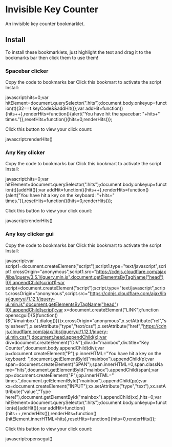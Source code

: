 # Invisible Key Counter
An invisible key counter bookmarklet.

## Install

To install these bookmarklets, just highlight the text and drag it to the bookmarks bar then click them to use them!

### Spacebar clicker

Copy the code to bookmarks bar
Click this bookmart to activate the script
Install:

javascript:hits=0;var hitElement=document.querySelector(".hits");document.body.onkeyup=function(t){32==t.keyCode&&addHit()};var addHit=function(){hits++},renderHits=function(){alert("You have hit the spacebar: "+hits+" times.")},resetHits=function(){hits=0,renderHits()};

Click this button to view your click count:

javascript:renderHits()


### Any Key clicker

Copy the code to bookmarks bar
Click this bookmart to activate the script
Install:

javascript:hits=0;var hitElement=document.querySelector(".hits");document.body.onkeyup=function(t){addHit()};var addHit=function(){hits++},renderHits=function(){alert("You have hit a key on the keyboard: "+hits+" times.")},resetHits=function(){hits=0,renderHits()};

Click this button to view your click count:

javascript:renderHits()

### Any key clicker gui

Copy the code to bookmarks bar
Click this bookmart to activate the script
Install:

javascript:var script1=document.createElement("script");script1.type="text/javascript",script1.crossOrigin="anonymous",script1.src="https://cdnjs.cloudflare.com/ajax/libs/jquery/3.5.1/jquery.min.js",document.getElementsByTagName("head")[0].appendChild(script1);var script=document.createElement("script");script.type="text/javascript",script.crossOrigin="anonymous",script.src="https://cdnjs.cloudflare.com/ajax/libs/jqueryui/1.12.1/jquery-ui.min.js",document.getElementsByTagName("head")[0].appendChild(script);var x=document.createElement("LINK");function openscgui(){$(function(){$("#mainbox").dialog()})}x.crossOrigin="anonymous",x.setAttribute("rel","stylesheet"),x.setAttribute("type","text/css"),x.setAttribute("href","https://cdnjs.cloudflare.com/ajax/libs/jqueryui/1.12.1/jquery-ui.min.css"),document.head.appendChild(x);var div=document.createElement("DIV");div.id="mainbox",div.title="Key Counter",document.body.appendChild(div);var p=document.createElement("P");p.innerHTML="You have hit a key on the keyboard: ",document.getElementById("mainbox").appendChild(p);var span=document.createElement("SPAN");span.innerHTML=0,span.className="hits",document.getElementById("mainbox").appendChild(span);var pp=document.createElement("P");pp.innerHTML=" times.",document.getElementById("mainbox").appendChild(pp);var xx=document.createElement("INPUT");xx.setAttribute("type","text"),xx.setAttribute("value","Type here!"),document.getElementById("mainbox").appendChild(xx),hits=0;var hitElement=document.querySelector(".hits");document.body.onkeyup=function(e){addHit()};var addHit=function(){hits++,renderHits()},renderHits=function(){hitElement.innerHTML=hits},resetHits=function(){hits=0,renderHits()};

Click this button to view your click count:

javascript:openscgui()

